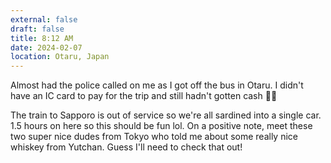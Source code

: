 ```yaml
---
external: false
draft: false
title: 8:12 AM
date: 2024-02-07
location: Otaru, Japan
---
```


Almost had the police called on me as I got off the bus in Otaru. I didn't have an IC card to pay for the trip and still hadn't gotten cash 😬😬


The train to Sapporo is out of service so we're all sardined into a single car. 1.5 hours on here so this should be fun lol. On a positive note, meet these two super nice dudes from Tokyo who told me about some really nice whiskey from Yutchan. Guess I'll need to check that out!

